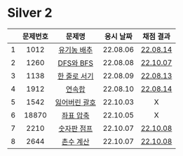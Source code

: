 # Silver 2

|     | 문제번호 |           문제명           | 응시 날짜 |        채점 결과         |
| :-: | :------: | :------------------------: | :-------: | :----------------------: |
|  1  |   1012   |  [유기농 배추](./1012.js)  | 22.08.06  | [22.08.14](./1012_re.js) |
|  2  |   1260   |   [DFS와 BFS](./1260.js)   | 22.08.08  | [22.10.07](./1260_re.js) |
|  3  |   1138   | [한 줄로 서기](./1138.js)  | 22.08.09  | [22.08.13](./1138_re.js) |
|  4  |   1912   |    [연속합](./1912.js)     | 22.08.10  | [22.08.14](./1912_re.js) |
|  5  |   1542   | [잃어버린 괄호](./1542.js) | 22.10.03  |            X             |
|  6  |  18870   |  [좌표 압축](./18870.js)   | 22.10.05  |            X             |
|  7  |   2210   |  [숫자판 점프](./2210.js)  | 22.10.07  | [22.10.08](./2210_re.js) |
|  8  |   2644   |   [촌수 계산](./2644.js)   | 22.10.07  | [22.10.08](./2644_re.js) |
